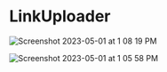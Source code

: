 # LinkUploader

![Screenshot 2023-05-01 at 1 08 19 PM](https://user-images.githubusercontent.com/96966248/235429228-9965d382-ca5b-47db-ad84-64fa234fd456.png)


![Screenshot 2023-05-01 at 1 05 58 PM](https://user-images.githubusercontent.com/96966248/235429375-01ee139f-639f-4c93-9ba1-3702f0b6cef1.png)
